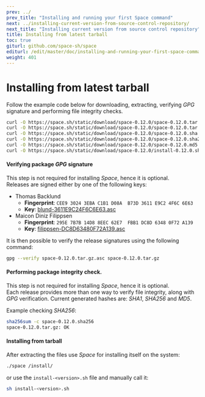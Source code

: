 ```yaml
---
prev: ../
prev_title: "Installing and running your first Space command"
next: ../installing-current-version-from-source-control-repository/
next_title: "Installing current version from source control repository"
title: Installing from latest tarball
toc: true
giturl: github.com/space-sh/space
editurl: /edit/master/doc/installing-and-running-your-first-space-command/installing-from-latest-tarball.md
weight: 401
---
```


# Installing from latest tarball

Follow the example code below for downloading, extracting, verifying _GPG_ signature and performing file integrity checks.  

```sh
curl -O https://space.sh/static/download/space-0.12.0/space-0.12.0.tar.gz  
curl -O https://space.sh/static/download/space-0.12.0/space-0.12.0.tar.gz.asc  
curl -O https://space.sh/static/download/space-0.12.0/space-0.12.0.sha  
curl -O https://space.sh/static/download/space-0.12.0/space-0.12.0.sha256  
curl -O https://space.sh/static/download/space-0.12.0/space-0.12.0.md5  
curl -O https://space.sh/static/download/space-0.12.0/install-0.12.0.sh  
```

#### Verifying package _GPG_ signature
This step is not required for installing _Space_, hence it is optional.  
Releases are signed either by one of the following keys:

- Thomas Backlund
  - **Fingerprint**: `CEE9 3024 3EBA C1B1 D08A  B73D 3611 E9C2 4F6C 6E63`
  - **Key**: [blund-3611E9C24F6C6E63.asc](https://gitlab.com/space-sh/space/snippets/32500/raw)
- Maicon Diniz Filippsen
  - **Fingerprint**: `295E 7B7B 14D8 8EEC 62E7  FBB1 DC8D 6348 0F72 A139`
  - **Key**: [filippsen-DC8D63480F72A139.asc](https://gitlab.com/space-sh/space/snippets/32501/raw)  


It is then possible to verify the release signatures using the following command:  

```sh
gpg --verify space-0.12.0.tar.gz.asc space-0.12.0.tar.gz
```

#### Performing package integrity check.
This step is not required for installing _Space_, hence it is optional.  
Each release provides more than one way to verify file integrity, along with _GPG_ verification.
Current generated hashes are: _SHA1_, _SHA256_ and _MD5_.

Example checking _SHA256_:  

```sh
sha256sum -c space-0.12.0.sha256
space-0.12.0.tar.gz: OK
```

#### Installing from tarball
After extracting the files use _Space_ for installing itself on the system:  

```sh
./space /install/
```

or use the `install-<version>.sh` file and manually call it:  

```sh
sh install-<version>.sh
```
